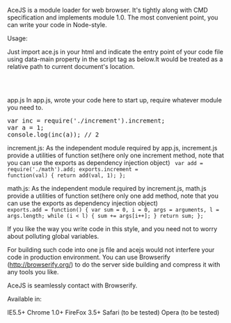 ﻿AceJS is a module loader for web browser.
It's tightly along with CMD specification and implements module 1.0.
The most convenient point, you can write your code in Node-style.


Usage:

Just import ace.js in your html and indicate the entry point of your
code file using data-main property in the script tag as below.It would 
be treated as a relative path to current document's location.
<pre>
<script type="text/javascript" src="ace.src.js" data-main="app"></script>
</pre>

app.js
In app.js, wrote your code here to start up, require whatever module you
need to.
<pre>
var inc = require('./increment').increment;
var a = 1;
console.log(inc(a)); // 2
</pre>


increment.js:
As the independent module required by app.js, increment.js provide a utilities of
function set(here only one increment method, note that you can use the exports as
dependency injection object)
<code>
var add = require('./math').add;
exports.increment = function(val) {
  return add(val, 1);
};
</code>


math.js:
As the independent module required by increment.js, math.js provide a utilities of
function set(here only one add method, note that you can use the exports as
dependency injection object)
<code>
exports.add = function() {
  var sum = 0, i = 0, args = arguments, l = args.length;
  while (i < l) {
    sum += args[i++];
  }
  return sum;
};
</code>

If you like the way you write code in this style, and you need not
to worry about polluting global variables.


For building such code into one js file and acejs would not interfere
your code in production environment. You can use Browserify (http://browserify.org/)
to do the server side building and compress it with any tools you like.

AceJS is seamlessly contact with Browserify.

Available in:

IE5.5+
Chrome 1.0+
FireFox 3.5+
Safari (to be tested)
Opera (to be tested)
